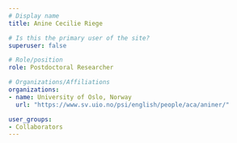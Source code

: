 ```yaml
---
# Display name
title: Anine Cecilie Riege

# Is this the primary user of the site?
superuser: false

# Role/position
role: Postdoctoral Researcher

# Organizations/Affiliations
organizations:
- name: University of Oslo, Norway
  url: "https://www.sv.uio.no/psi/english/people/aca/aniner/"

user_groups:
- Collaborators
---
```

